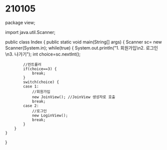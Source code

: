 # 210105
package view;

import java.util.Scanner;

public class Index {
	public static void main(String[] args) {
		Scanner sc= new Scanner(System.in);
		while(true) {
			System.out.println("1. 회원가입\n2. 로그인\n3. 나가기");
			int choice=sc.nextInt();
			
			//컨트롤러
			if(choice==3) {
				break;
			}
			switch(choice) {
			case 1:
				//회원가입
				new JoinView(); //JoinView 생성자로 호출
				break;
			case 2:
				//로그인
				new LoginView();
				break;
			}
		}
	}
}

